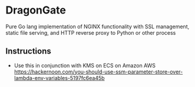 # DragonGate
Pure Go lang implementation of NGINX functionality with SSL management, static file serving, and HTTP reverse proxy to Python or other process

## Instructions

* Use this in conjunction with KMS on ECS on Amazon AWS https://hackernoon.com/you-should-use-ssm-parameter-store-over-lambda-env-variables-5197fc6ea45b


